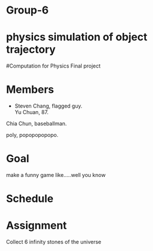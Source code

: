 # Group-6
# physics simulation of object trajectory
#Computation for Physics Final project
# Members
* Steven Chang, flagged guy.<br />
Yu Chuan, 87.

Chia Chun, baseballman.

poly, popopopopopo.
# Goal
make a funny game like.....well you know
# Schedule
# Assignment
Collect 6 infinity stones of the universe
